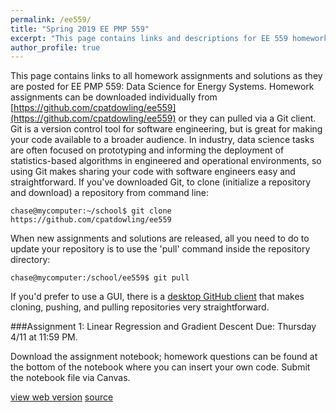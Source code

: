 ```yaml
---
permalink: /ee559/
title: "Spring 2019 EE PMP 559"
excerpt: "This page contains links and descriptions for EE 559 homework assignments"
author_profile: true
---
```


This page contains links to all homework assignments and solutions as they are posted for EE PMP 559: Data Science for Energy Systems. Homework assignments can be downloaded individually from [https://github.com/cpatdowling/ee559](https://github.com/cpatdowling/ee559) or they can pulled via a Git client. Git is a version control tool for software engineering, but is great for making your code available to a broader audience. In industry, data science tasks are often focused on prototyping and informing the deployment of statistics-based algorithms in engineered and operational environments, so using Git makes sharing your code with software engineers easy and straightforward. If you've downloaded Git, to clone (initialize a repository and download) a repository from command line:

`chase@mycomputer:~/school$ git clone https://github.com/cpatdowling/ee559`

When new assignments and solutions are released, all you need to do to update your repository is to use the 'pull' command inside the repository directory:

`chase@mycomputer:/school/ee559$ git pull`

If you'd prefer to use a GUI, there is a [desktop GitHub client](https://desktop.github.com/) that makes cloning, pushing, and pulling repositories very straightforward.

###Assignment 1: Linear Regression and Gradient Descent
Due: Thursday 4/11 at 11:59 PM.

Download the assignment notebook; homework questions can be found at the bottom of the notebook where you can insert your own code. Submit the notebook file via Canvas.

[view web version](https://cpatdowling.github.io/notebooks/regression) [source](https://github.com/cpatdowling/ee559/blob/master/regression.ipynb)
